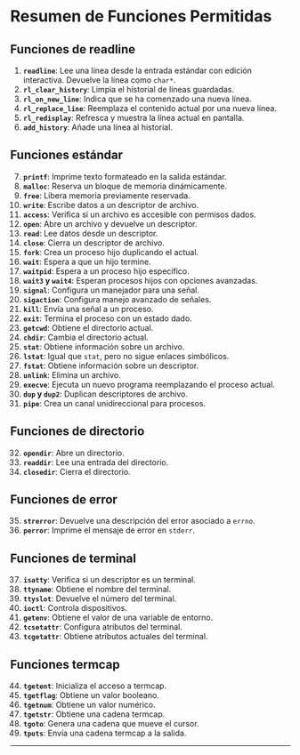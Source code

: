 # Resumen de Funciones Permitidas

## Funciones de **readline**

1. **`readline`**: Lee una línea desde la entrada estándar con edición interactiva. Devuelve la línea como `char*`.
2. **`rl_clear_history`**: Limpia el historial de líneas guardadas.
3. **`rl_on_new_line`**: Indica que se ha comenzado una nueva línea.
4. **`rl_replace_line`**: Reemplaza el contenido actual por una nueva línea.
5. **`rl_redisplay`**: Refresca y muestra la línea actual en pantalla.
6. **`add_history`**: Añade una línea al historial.

## Funciones estándar

7. **`printf`**: Imprime texto formateado en la salida estándar.
8. **`malloc`**: Reserva un bloque de memoria dinámicamente.
9. **`free`**: Libera memoria previamente reservada.
10. **`write`**: Escribe datos a un descriptor de archivo.
11. **`access`**: Verifica si un archivo es accesible con permisos dados.
12. **`open`**: Abre un archivo y devuelve un descriptor.
13. **`read`**: Lee datos desde un descriptor.
14. **`close`**: Cierra un descriptor de archivo.
15. **`fork`**: Crea un proceso hijo duplicando el actual.
16. **`wait`**: Espera a que un hijo termine.
17. **`waitpid`**: Espera a un proceso hijo específico.
18. **`wait3` y `wait4`**: Esperan procesos hijos con opciones avanzadas.
19. **`signal`**: Configura un manejador para una señal.
20. **`sigaction`**: Configura manejo avanzado de señales.
21. **`kill`**: Envía una señal a un proceso.
22. **`exit`**: Termina el proceso con un estado dado.
23. **`getcwd`**: Obtiene el directorio actual.
24. **`chdir`**: Cambia el directorio actual.
25. **`stat`**: Obtiene información sobre un archivo.
26. **`lstat`**: Igual que `stat`, pero no sigue enlaces simbólicos.
27. **`fstat`**: Obtiene información sobre un descriptor.
28. **`unlink`**: Elimina un archivo.
29. **`execve`**: Ejecuta un nuevo programa reemplazando el proceso actual.
30. **`dup` y `dup2`**: Duplican descriptores de archivo.
31. **`pipe`**: Crea un canal unidireccional para procesos.

## Funciones de directorio

32. **`opendir`**: Abre un directorio.
33. **`readdir`**: Lee una entrada del directorio.
34. **`closedir`**: Cierra el directorio.

## Funciones de error

35. **`strerror`**: Devuelve una descripción del error asociado a `errno`.
36. **`perror`**: Imprime el mensaje de error en `stderr`.

## Funciones de terminal

37. **`isatty`**: Verifica si un descriptor es un terminal.
38. **`ttyname`**: Obtiene el nombre del terminal.
39. **`ttyslot`**: Devuelve el número del terminal.
40. **`ioctl`**: Controla dispositivos.
41. **`getenv`**: Obtiene el valor de una variable de entorno.
42. **`tcsetattr`**: Configura atributos del terminal.
43. **`tcgetattr`**: Obtiene atributos actuales del terminal.

## Funciones termcap

44. **`tgetent`**: Inicializa el acceso a termcap.
45. **`tgetflag`**: Obtiene un valor booleano.
46. **`tgetnum`**: Obtiene un valor numérico.
47. **`tgetstr`**: Obtiene una cadena termcap.
48. **`tgoto`**: Genera una cadena que mueve el cursor.
49. **`tputs`**: Envía una cadena termcap a la salida.

---

